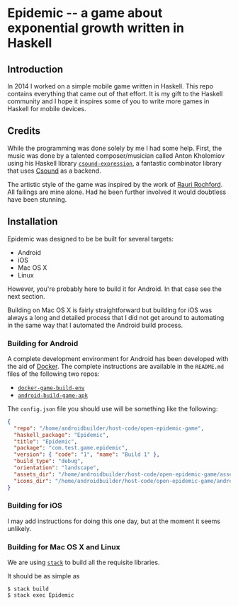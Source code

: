# Epidemic -- a game about exponential growth written in Haskell

## Introduction

In 2014 I worked on a simple mobile game written in Haskell. This repo contains everything that came
out of that effort. It is my gift to the Haskell community and I hope it inspires some of you to
write more games in Haskell for mobile devices.

## Credits

While the programming was done solely by me I had some help. First, the music was done by a talented
composer/musician called Anton Kholomiov using his
Haskell library [`csound-expression`](https://github.com/anton-k/csound-expression),
a fantastic combinator library that uses [Csound](http://en.wikipedia.org/wiki/Csound) as a backend.

The artistic style of the game was inspired by the work of [Rauri Rochford](http://esquemedia.com/).
All failings are mine alone. Had he been further involved it would doubtless have been stunning.


## Installation

Epidemic was designed to be be built for several targets:
  * Android
  * iOS
  * Mac OS X
  * Linux

However, you're probably here to build it for Android. In that case see the next section.

Building on Mac OS X is fairly straightforward but building for iOS was always a long and
detailed process that I did not get around to automating in the same way that I automated the
Android build process.

### Building for Android

A complete development environment for Android has been developed with the aid of
[Docker](https://www.docker.com/). The complete instructions are available in the `README.md` files
of the following two repos:

* [`docker-game-build-env`](https://github.com/sseefried/docker-game-build-env)
* [`android-build-game-apk`](https://github.com/sseefried/android-build-game-apk)

The `config.json` file you should use will be something like the following:

```JSON
{
  "repo": "/home/androidbuilder/host-code/open-epidemic-game",
  "haskell_package": "Epidemic",
  "title": "Epidemic",
  "package": "com.test.game.epidemic",
  "version": { "code": "1", "name": "Build 1" },
  "build_type": "debug",
  "orientation": "landscape",
  "assets_dir": "/home/androidbuilder/host-code/open-epidemic-game/assets",
  "icons_dir": "/home/androidbuilder/host-code/open-epidemic-game/android-icons"
}
```


### Building for iOS

I may add instructions for doing this one day, but at the moment it seems unlikely.

### Building for Mac OS X and Linux

We are using [`stack`](http://docs.haskellstack.org/en/stable/README/) to build all the
requisite libraries.

It should be as simple as

    $ stack build
    $ stack exec Epidemic
